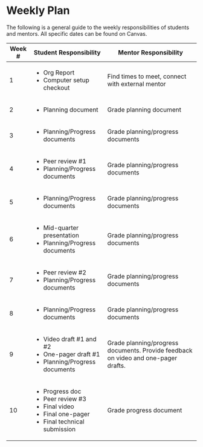 # Weekly Plan
The following is a general guide to the weekly responsibilities of students and mentors. All specific dates can be found on Canvas.

| Week # | Student Responsibility | Mentor Responsibility | 
| ---- | ---- | ---- |
| 1 | <ul><li>Org Report</li><li>Computer setup checkout</li></ul> | Find times to meet, connect with external mentor | 
| 2 | <ul><li>Planning document</li></ul>  | Grade planning document | 
| 3 | <ul><li>Planning/Progress documents</li></ul> | Grade planning/progress documents | 
| 4 | <ul><li>Peer review #1</li><li>Planning/Progress documents</li></ul> | Grade planning/progress documents | 
| 5 | <ul><li>Planning/Progress documents</li></ul> | Grade planning/progress documents | 
| 6 | <ul><li>Mid-quarter presentation</li> <li>Planning/Progress documents</li></ul> | Grade planning/progress documents | 
| 7 | <ul><li>Peer review #2</li><li>Planning/Progress documents</li></ul> | Grade planning/progress documents | 
| 8 | <ul><li>Planning/Progress documents</li></ul> | Grade planning/progress documents | 
| 9 | <ul><li>Video draft #1 and #2</li><li>One-pager draft #1</li><li>Planning/Progress documents</li></ul> | Grade planning/progress documents. Provide feedback on video and one-pager drafts. | 
| 10 | <ul><li>Progress doc</li><li>Peer review #3</li><li>Final video</li><li>Final one-pager</li><li>Final technical submission</li></ul> | Grade progress document | 
